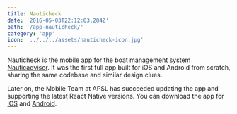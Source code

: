 ```yaml
---
title: Nauticheck
date: '2016-05-03T22:12:03.284Z'
path: '/app-nauticheck/'
category: 'app'
icon: '../../../assets/nauticheck-icon.jpg'
---
```


Nauticheck is the mobile app for the boat management system [Nauticadvisor](https://www.nauticadvisor.com/en/nauticheck/). It was the first full app built for iOS and Android from scratch, sharing the same codebase and similar design clues.

Later on, the Mobile Team at APSL has succeeded updating the app and supporting the latest React Native versions. You can download the app for [iOS](https://itunes.apple.com/us/app/nauticheck/id1046893573) and [Android](https://play.google.com/store/apps/details?id=com.nauticadvisor.nauticheck).
